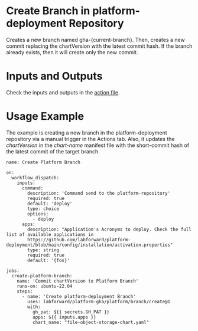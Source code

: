 # Create Branch in platform-deployment Repository

Creates a new branch named gha-{current-branch}.
Then, creates a new commit replacing the chartVersion with the latest commit hash.
If the branch already exists, then it will create only the new commit.

# Inputs and Outputs

Check the inputs and outputs in the [action file](action.yml).

# Usage Example

The example is creating a new branch in the platform-deployment repository via a manual trigger in the Actions tab.
Also, it updates the _chartVersion_ in the _chart-name_ manifest file with the short-commit hash of the latest commit of the target branch.

```
name: Create Platform Branch

on:
  workflow_dispatch:
    inputs:
      command:
        description: 'Command send to the platform-repository'
        required: true
        default: 'deploy'
        type: choice
        options:
          - deploy
      apps:
        description: "Application's Acronyms to deploy. Check the full list of available applications in
        https://github.com/labforward/platform-deployment/blob/main/config/installation/activation.properties"
        type: string
        required: true
        default: '{fos}'

jobs:
  create-platform-branch:
    name: 'Commit chartVersion to Platform Branch'
    runs-on: ubuntu-22.04
    steps:
      - name: 'Create platform-deployment Branch'
        uses: labforward/platform-gha/platform/branch/create@1
        with:
          gh_pat: ${{ secrets.GH_PAT }}
          apps: ${{ inputs.apps }}
          chart_name: "file-object-storage-chart.yaml"
```

